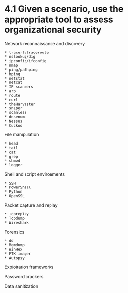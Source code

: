 # 4.1 Given a scenario, use the appropriate tool to assess organizational security

Network reconnaissance and discovery

    * tracert/traceroute
    * nslookup/dig
    * ipconfig/ifconfig
    * nmap
    * ping/pathping
    * hping
    * netstat
    * netcat
    * IP scanners
    * arp
    * route
    * curl
    * theHarvester
    * sn1per
    * scanless
    * dnsenum
    * Nessus
    * Cuckoo

File manipulation

    * head
    * tail
    * cat
    * grep
    * chmod
    * logger

Shell and script environments

    * SSH
    * PowerShell
    * Python
    * OpenSSL

Packet capture and replay

    * Tcpreplay
    * Tcpdump
    * Wireshark

Forensics

    * dd
    * Memdump
    * WinHex
    * FTK imager
    * Autopsy

Exploitation frameworks

Password crackers

Data sanitization